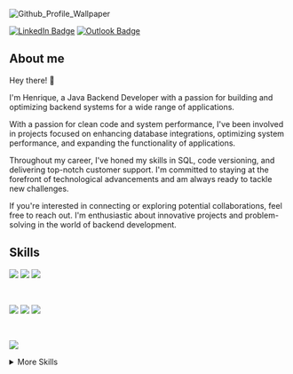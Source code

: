 ![Github_Profile_Wallpaper](https://github.com/HenriqueSaKi/HenriqueSaKi/assets/27253114/9f441625-1302-482d-a6ec-9b4c57b33431)



[![LinkedIn Badge](https://img.shields.io/badge/LinkedIn-Profile-informational?style=flat&logo=linkedin&logoColor=white&color=0D76A8)](https://www.linkedin.com/in/henrique-satoshi/)
[![Outlook Badge](https://img.shields.io/badge/Outlook-Profile-informational?style=flat&logo=microsoftoutlook&logoColor=white&color=0078D4)](satoshikisaki@hotmail.com)

## About me

Hey there! :wave:

I'm Henrique, a Java Backend Developer with a passion for building and optimizing backend systems for a wide range of applications.

With a passion for clean code and system performance, I've been involved in projects focused on enhancing database integrations, optimizing system performance, and expanding the functionality of applications.

Throughout my career, I've honed my skills in SQL, code versioning, and delivering top-notch customer support. I'm committed to staying at the forefront of technological advancements and am always ready to tackle new challenges.

If you're interested in connecting or exploring potential collaborations, feel free to reach out. I'm enthusiastic about innovative projects and problem-solving in the world of backend development.


## Skills
![](https://img.shields.io/badge/Code-Java-informational?style=flat&logo=Java&logoColor=white&color=EC1C24)
![](https://img.shields.io/badge/Code-SpringBoot-informational?style=flat&logo=Spring&logoColor=white&color=#6DB33F)
![](https://img.shields.io/badge/Code-Python-informational?style=flat&logo=python&logoColor=white&color=3776AB)

<br> 

![](https://img.shields.io/badge/%20SQL%20Server-informational?style=flat&logo=microsoftsqlserver&logoColor=white&label=SQL%20Server&color=CC2927)
![](https://img.shields.io/badge/Code-Redis-informational?style=flat&logo=redis&logoColor=white&color=DC382D)
![](https://img.shields.io/badge/Code-MongoDB-informational?style=flat&logo=MongoDB&logoColor=white&color=4AB197)

<br>

![](https://img.shields.io/badge/Code-JUnit-informational?style=flat&logo=junit5&logoColor=white&label=JUnit%205&color=25A162)


<details>
<summary>More Skills</summary>

<br>

![](https://img.shields.io/badge/Style-HTML-informational?style=flat&logo=html5&logoColor=white&color=E34F26)
![](https://img.shields.io/badge/Style-CSS3-informational?style=flat&logo=css3&logoColor=white&color=1572B6)


<br>

![](https://img.shields.io/badge/Tools-Intellij-informational?style=flat&logo=intellijidea&logoColor=white&color=000000)
![](https://img.shields.io/badge/Tools-Eclipse-informational?style=flat&logo=eclipseide&logoColor=white&color=2C2255)
![](https://img.shields.io/badge/Tools-Tomcat-informational?style=flat&logo=apachetomcat&logoColor=white&color=F8DC75)
![](https://img.shields.io/badge/Tools-Git-informational?style=flat&logo=git&logoColor=white&color=%23F05032)
![](https://img.shields.io/badge/Tools-GitHub-informational?style=flat&logo=GitHub&logoColor=white&color=181717)
![](https://img.shields.io/badge/Tools-GitLab-informational?style=flat&logo=GitLab&logoColor=white&color=FC6D26)
![](https://img.shields.io/badge/Tools-Jira-informational?style=flat&logo=Jira-Software&logoColor=white&color=0052CC)
![](https://img.shields.io/badge/Tools-Postman-informational?style=flat&logo=Postman&logoColor=white&color=FF6C37)
![](https://img.shields.io/badge/Code-RabbitMQ-informational?style=flat&logo=rabbitmq&logoColor=white&color=FF6600)


<br>

![](https://img.shields.io/badge/Tools-Jenkins-informational?style=flat&logo=jenkins&logoColor=white&color=D24939)
![](https://img.shields.io/badge/Tools-SonarQube-informational?style=flat&logo=SonarQube&logoColor=white&color=4E9BCD)
![](https://img.shields.io/badge/Tools-Docker-informational?style=flat&logo=docker&logoColor=white&color=2496ED)
![](https://img.shields.io/badge/Tools-Openshift-informational?style=flat&logo=redhatopenshift&logoColor=white&color=EE0000)

</details>

<br>
